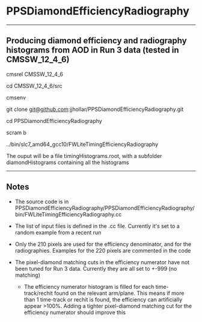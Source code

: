 # PPSDiamondEfficiencyRadiography

----------------------------------------------------------------
Producing diamond efficiency and radiography histograms from AOD
in Run 3 data (tested in CMSSW_12_4_6)
----------------------------------------------------------------

cmsrel CMSSW_12_4_6

cd CMSSW_12_4_6/src

cmsenv

git clone git@github.com:jjhollar/PPSDiamondEfficiencyRadiography.git

cd PPSDiamondEfficiencyRadiography

scram b

../bin/slc7_amd64_gcc10/FWLiteTimingEfficiencyRadiography

The ouput will be a file timingHistograms.root, with a subfolder diamondHistograms containing all the histograms

----------------------------------------------------------------
Notes
----------------------------------------------------------------

   * The source code is in PPSDiamondEfficiencyRadiography/PPSDiamondEfficiencyRadiography/bin/FWLiteTimingEfficiencyRadiography.cc

   * The list of input files is defined in the .cc file. Currently it's set to a random example from a recent run

   * Only the 210 pixels are used for the efficiency denominator, and for the radiographies. Examples for the 220 pixels are commented in the code

   * The pixel-diamond matching cuts in the efficiency numerator have not been tuned for Run 3 data. Currently they are all set to +-999 (no matching)

      * The efficiency numerator histogram is filled for each time-track/rechit found on the relevant arm/plane. This means if more than 1 
        time-track or rechit is found, the efficiency can artificially appear >100%. Adding a tighter pixel-diamond matching cut for the 
	efficiency numerator should improve this